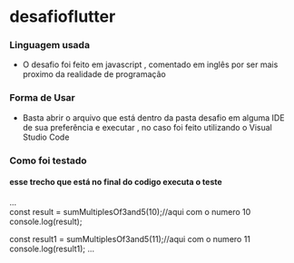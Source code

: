 # desafioflutter

### Linguagem usada
- O desafio foi feito em javascript , comentado em inglês 
 por ser mais proximo da realidade de programação 

### Forma de Usar
- Basta abrir o arquivo que está dentro da pasta desafio em alguma IDE 
 de sua preferência e executar , no caso foi feito utilizando o Visual Studio Code

### Como foi testado


  #### esse trecho que está no final do codigo executa o teste 
...   
  const result = sumMultiplesOf3and5(10);//aqui com o numero 10
  console.log(result); 
  
  const result1 = sumMultiplesOf3and5(11);//aqui com o numero 11
  console.log(result1);
... 
